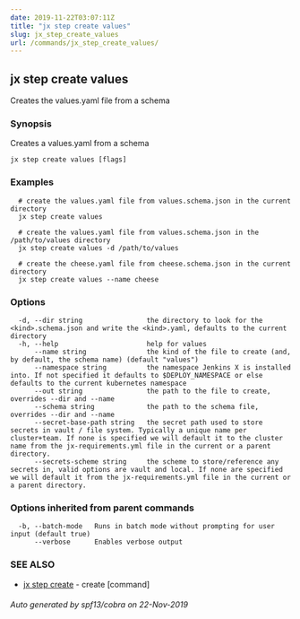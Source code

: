 ```yaml
---
date: 2019-11-22T03:07:11Z
title: "jx step create values"
slug: jx_step_create_values
url: /commands/jx_step_create_values/
---
```

## jx step create values

Creates the values.yaml file from a schema

### Synopsis

Creates a values.yaml from a schema

```
jx step create values [flags]
```

### Examples

```
  # create the values.yaml file from values.schema.json in the current directory
  jx step create values
  
  # create the values.yaml file from values.schema.json in the /path/to/values directory
  jx step create values -d /path/to/values
  
  # create the cheese.yaml file from cheese.schema.json in the current directory
  jx step create values --name cheese
```

### Options

```
  -d, --dir string                the directory to look for the <kind>.schema.json and write the <kind>.yaml, defaults to the current directory
  -h, --help                      help for values
      --name string               the kind of the file to create (and, by default, the schema name) (default "values")
      --namespace string          the namespace Jenkins X is installed into. If not specified it defaults to $DEPLOY_NAMESPACE or else defaults to the current kubernetes namespace
      --out string                the path to the file to create, overrides --dir and --name
      --schema string             the path to the schema file, overrides --dir and --name
      --secret-base-path string   the secret path used to store secrets in vault / file system. Typically a unique name per cluster+team. If none is specified we will default it to the cluster name from the jx-requirements.yml file in the current or a parent directory.
      --secrets-scheme string     the scheme to store/reference any secrets in, valid options are vault and local. If none are specified we will default it from the jx-requirements.yml file in the current or a parent directory.
```

### Options inherited from parent commands

```
  -b, --batch-mode   Runs in batch mode without prompting for user input (default true)
      --verbose      Enables verbose output
```

### SEE ALSO

* [jx step create](/commands/jx_step_create/)	 - create [command]

###### Auto generated by spf13/cobra on 22-Nov-2019
